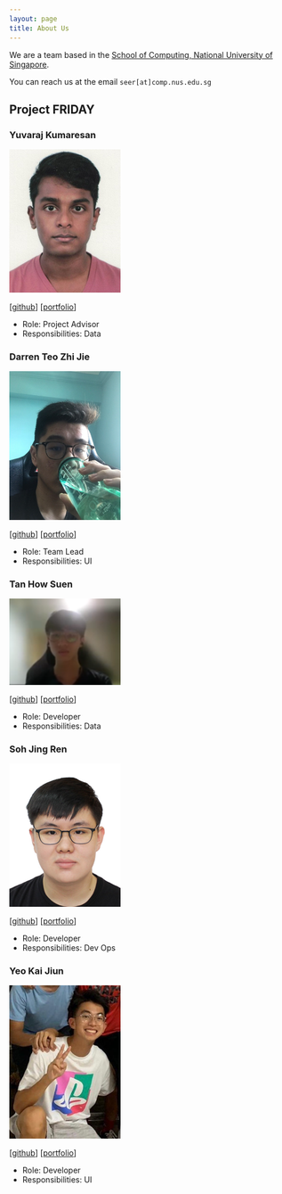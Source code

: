 ```yaml
---
layout: page
title: About Us
---
```


We are a team based in the [School of Computing, National University of Singapore](http://www.comp.nus.edu.sg).

You can reach us at the email `seer[at]comp.nus.edu.sg`

## Project FRIDAY

### Yuvaraj Kumaresan

<img src="images/yuvaraj.png" width="200px">

[[github](https://github.com/Yuvaraj0702)]
[[portfolio](team/yuvaraj.md)]

* Role: Project Advisor
* Responsibilities: Data

### Darren Teo Zhi Jie

<img src="images/darrtzj.png" width="200px">

[[github](http://github.com/darrtzj)]
[[portfolio](team/johndoe.md)]

* Role: Team Lead
* Responsibilities: UI

### Tan How Suen

<img src="images/howsuen.png" width="200px">

[[github](http://github.com/HowSuen)] [[portfolio](team/howsuen.md)]

* Role: Developer
* Responsibilities: Data

### Soh Jing Ren

<img src="images/jorrdansoh.png" width="200px">

[[github](http://github.com/jorrdansoh)]
[[portfolio](team/johndoe.md)]

* Role: Developer
* Responsibilities: Dev Ops

### Yeo Kai Jiun

<img src="images/kaij77.png" width="200px">

[[github](http://github.com/kaij77)]
[[portfolio](team/kaijiun.md)]

* Role: Developer
* Responsibilities: UI
